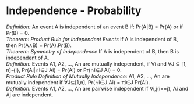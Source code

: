 # Independence - Probability
*Definition:* An event A is independent of an event B if: Pr(A|B) = Pr(A) or if Pr(B) = 0.  
*Theorem: Product Rule for Independent Events* If A is independent of B, then Pr(A∧B) = Pr(A).Pr(B).  
*Theorem: Symmetry of Independence* If A is independent of B, then B is independent of A.  
*Definition:* Events A1, A2, ..., An are mutually independent, if ∀i and ∀J ⊆ [1, n]-{i}, Pr(Ai|∩i∈J Ai) = Pr(Ai) or Pr(∩i∈J Ai) = 0.  
*Product Rule Definition of Mutually Independence:* A1, A2, ..., An are mutually independent if ∀J⊆[1,n], Pr(∩i∈J Ai) = πi∈J Pr(Ai).  
*Definition:* Events A1, A2, ..., An are pairwise independent if ∀i,j(i=\=j), Ai and Aj are independent.  
